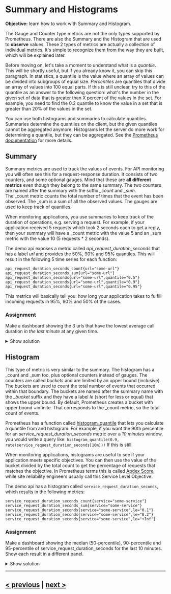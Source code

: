 # Summary and Histograms
**Objective:**  learn how to work with Summary and Histogram.

The Gauge and Counter type metrics are not the only types supported by Prometheus.
There are also the Summary and the Histogram that are used to **observe** values.
These 2 types of metrics are actually a collection of individual metrics.
It's simple to recognize them from the way they are built, which will be explained later.

Before moving on, let's take a moment to understand what is a *quantile*. 
This will be shortly useful, but if you already know it, you can skip this paragraph.
In statistics, a quantile is the value where an array of values can be divided into subgroups of equal size.
*Percentiles* are quantiles that divide an array of values into 100 equal parts.
If this is still unclear, try to this of the quantile as an answer to the following question:
what's the number in the given set of data that is greater than X percent of the values in the set.
For example, you need to find the 0.2 quantile to know the value in a set that is greater than 20% of the values in the set.

You can use both histograms and summaries to calculate quantiles. Summaries determine the quantiles on the client, but the
given quantiles cannot be aggregated anymore. Histograms let the server do more work for determining a quantile, but they
can be aggregated.
See the [Prometheus documentation](https://prometheus.io/docs/practices/histograms/#quantiles) for more details.

## Summary
Summary metrics are used to track the values of events. For API monitoring you will often see this for a request-response duration.
It consists of two counters, and some optional gauges. 
Mind that these are **all different metrics** even though they belong to the same summary. 
The two counters are named after the summary with the suffix *_count* and *_sum*.  
The _count metric counts the total number of times that the event has been observed.
The _sum is a sum of all the observed values.
The gauges are used to keep track of quantiles.

When monitoring applications, you use summaries to keep track of the duration of operations, e.g. serving a request.
For example, if your application received 5 requests which took 2 seconds each to get a reply, then your summary
will have a _count metric with the value 5 and an _sum metric with the value 10 (5 requests * 2 seconds).

The demo api exposes a metric called *api_request_duration_seconds* that has a label *url* and provides the 50%, 90% and 95% 
quantiles. This will result in the following 5 time series for each function:

```
api_request_duration_seconds_count{url="some-url"}
api_request_duration_seconds_sum{url="some-url"}
api_request_duration_seconds{url="some-url",quantile="0.5"}
api_request_duration_seconds{url="some-url",quantile="0.9"}
api_request_duration_seconds{url="some-url",quantile="0.95"}
```
This metrics will basically tell you: how long your application takes to fulfill incoming requests in 95%, 90% and 50% of the cases. 

### Assignment
Make a dashboard showing the 3 urls that have the lowest average call duration *in the last minute* at any given time.

<details>
  <summary>Show solution</summary>

  **Solution**. You should have filled in:
  You should have filled in:  ```bottomk(3,rate(api_request_duration_seconds_sum[1m]) / rate(api_request_duration_seconds_count[1m]))```
    
  Since api_request_duration_seconds_sum and api_request_duration_seconds are counters, you need to use the rate function
  to be able to divide their values in the last minute. That gives you the average per url. The `bottomk` function returns only the `k` lowest values.

</details>



## Histogram

This type of metric is very similar to the summary. The histogram has a _count and _sum too, plus optional counters instead of gauges. 
The counters are called *buckets* and are limited by an upper bound (inclusive). 
The buckets are used to count the total number of events that occurred within that boundary. 
The buckets are named after the summary name with the *_bucket* suffix and they have a label *le* (short for less or equal) 
that shows the upper bound.
By default, Prometheus creates a bucket with upper bound +infinite. That corresponds to the _count metric, so the total count of events.

Prometheus has a function called [histogram_quantile](https://prometheus.io/docs/prometheus/latest/querying/functions/#histogram_quantile)
that lets you calculate a quantile from and histogram. 
For example, if you want the 90th percentile for an *service_request_duration_seconds* metric over a *10 minutes* window, you would write a query like:
`histogram_quantile(0.9, rate(service_request_duration_seconds[10m]))`
If this is still

When monitoring applications, histograms are useful to see if your application meets specific objectives. 
You can then use the value of the bucket divided by the total count to get the percentage of requests that matches the objective.
In Prometheus terms this is called [Apdex Score](https://prometheus.io/docs/practices/histograms/#apdex-score), while site 
reliability engineers usually call this Service Level Objective.

The demo api has a histogram called `service_request_duration_seconds`, which results in the following metrics:
```
service_request_duration_seconds_count{service="some-service"}
service_request_duration_seconds_sum{service="some-service"}
service_request_duration_seconds{service="some-service",le="0.1"}
service_request_duration_seconds{service="some-service",le="0.2"}
service_request_duration_seconds{service="some-service",le="+Inf"}
```

### Assignment
Make a dashboard showing the median (50-percentile), 90-percentile and 95-percentile of service_request_duration_seconds for the last 10 minutes. 
Show each result in a different panel.

<details>
  <summary>Show solution</summary>

  **Solution**.  
  You should have created a variable called service with value: `label_values(service)`.  

  You should have filled in 3 queries:
  ```
  histogram_quantile(0.5, sum(rate(service_request_duration_seconds_bucket{service=~"$service"}[10m])) by (le))
  histogram_quantile(0.9, sum(rate(service_request_duration_seconds_bucket{service=~"$service"}[10m])) by (le))
  histogram_quantile(0.95, sum(rate(service_request_duration_seconds_bucket{service=~"$service"}[10m])) by (le))
  ```
</details>

---
## [< previous](README.md) | [next >](..)
